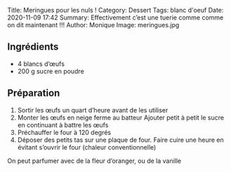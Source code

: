 Title: Meringues pour les nuls !
Category: Dessert
Tags: blanc d'oeuf
Date:  2020-11-09 17:42
Summary: Effectivement c’est une tuerie comme comme on dit maintenant !!!
Author: Monique
Image: meringues.jpg

## Ingrédients
- 4 blancs d’œufs
- 200 g sucre en poudre 

## Préparation
1. Sortir les œufs un quart d’heure avant de les utiliser
2. Monter les œufs en neige ferme au batteur
Ajouter petit à petit le sucre en continuant à battre les œufs
3. Préchauffer le four à 120 degrés 
4. Déposer des petits tas sur une plaque de four. Faire cuire une heure en évitant s’ouvrir le four (chaleur conventionnelle)

On peut parfumer avec de la fleur d’oranger, ou de la vanille